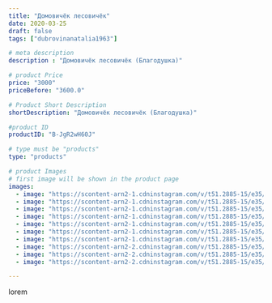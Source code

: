 ```yaml
---
title: "Домовичёк лесовичёк"
date: 2020-03-25
draft: false
tags: ["dubrovinanatalia1963"]

# meta description
description : "Домовичёк лесовичёк (Благодушка)"

# product Price
price: "3000"
priceBefore: "3600.0"

# Product Short Description
shortDescription: "Домовичёк лесовичёк (Благодушка)"

#product ID
productID: "B-JgR2wH60J"

# type must be "products"
type: "products"

# product Images
# first image will be shown in the product page
images:
  - image: "https://scontent-arn2-1.cdninstagram.com/v/t51.2885-15/e35/91210120_140013710889955_3223079639785450731_n.jpg?se=7&tp=1&_nc_ht=scontent-arn2-1.cdninstagram.com&_nc_cat=107&_nc_ohc=hl2zC_yrkicAX9pkoAP&oh=a39465a55180cc49553f11e7cc03360e&oe=606CEC34&ig_cache_key=MjI3MjQ4OTQ0NzkyODc2OTk0OA%3D%3D.2"
  - image: "https://scontent-arn2-1.cdninstagram.com/v/t51.2885-15/e35/90676271_237555107635439_2977477282792919903_n.jpg?se=7&tp=1&_nc_ht=scontent-arn2-1.cdninstagram.com&_nc_cat=111&_nc_ohc=FNXEpadAP28AX9tZ1Pd&oh=a089a7babf9c6532766881212a8e8616&oe=606B719A&ig_cache_key=MjI3MjQ4OTQ0Nzk1Mzg2MzczNA%3D%3D.2"
  - image: "https://scontent-arn2-1.cdninstagram.com/v/t51.2885-15/e35/91048748_224526735326397_8141120505006502206_n.jpg?se=7&tp=1&_nc_ht=scontent-arn2-1.cdninstagram.com&_nc_cat=109&_nc_ohc=MU08rTdTP54AX8sTcdg&oh=52ddde5edc33d4091a508e6c0777ce4a&oe=606A2F0C&ig_cache_key=MjI3MjQ4OTQ0Nzk3MDc3MzkzNQ%3D%3D.2"
  - image: "https://scontent-arn2-1.cdninstagram.com/v/t51.2885-15/e35/90478333_2438193403110966_4900206233475851589_n.jpg?se=7&tp=1&_nc_ht=scontent-arn2-1.cdninstagram.com&_nc_cat=106&_nc_ohc=K8EKkBu2718AX9zA6DS&oh=99d82ef077838c2074de469776a4eb54&oe=606B3072&ig_cache_key=MjI3MjQ4OTQ0NzkzNzIxNjgwMQ%3D%3D.2"
  - image: "https://scontent-arn2-1.cdninstagram.com/v/t51.2885-15/e35/90495166_172610410370046_2862406337039672449_n.jpg?se=7&tp=1&_nc_ht=scontent-arn2-1.cdninstagram.com&_nc_cat=106&_nc_ohc=LhM11VD9-lAAX8aqYXz&oh=d13022677263d6ec389c431b413967a8&oe=606AF7EC&ig_cache_key=MjI3MjQ4OTQ0NzkyMDM5MjU1NQ%3D%3D.2"
  - image: "https://scontent-arn2-1.cdninstagram.com/v/t51.2885-15/e35/90716498_219042202506091_9098739614758029793_n.jpg?se=7&tp=1&_nc_ht=scontent-arn2-1.cdninstagram.com&_nc_cat=107&_nc_ohc=aJ0Yi5S644cAX9vcjPf&oh=868d7ff5a650b182080231b773cb4a85&oe=606D378B&ig_cache_key=MjI3MjQ4OTQ0Nzk1Mzk2Njc4Mw%3D%3D.2"
  - image: "https://scontent-arn2-1.cdninstagram.com/v/t51.2885-15/e35/90705192_219595212608901_6024850462216170919_n.jpg?se=7&tp=1&_nc_ht=scontent-arn2-1.cdninstagram.com&_nc_cat=109&_nc_ohc=zqkzJcMxXcMAX8iEDKr&oh=61d424c76f063b29ede70cc2fdf5db0c&oe=606A3C7E&ig_cache_key=MjI3MjQ4OTQ0Nzk0NTU1Nzk5NQ%3D%3D.2"
  - image: "https://scontent-arn2-2.cdninstagram.com/v/t51.2885-15/e35/91126165_2561392477483692_7964022415824213154_n.jpg?se=7&tp=1&_nc_ht=scontent-arn2-2.cdninstagram.com&_nc_cat=100&_nc_ohc=ovAEF90FZeUAX9oROwd&oh=d45aef33671ccd36b46b9e257abc4f2a&oe=606CA7E7&ig_cache_key=MjI3MjQ4OTQ0Nzk3MDc4NzAxMw%3D%3D.2"
  - image: "https://scontent-arn2-2.cdninstagram.com/v/t51.2885-15/e35/91046771_538663180361789_3838470321842309798_n.jpg?se=7&tp=1&_nc_ht=scontent-arn2-2.cdninstagram.com&_nc_cat=105&_nc_ohc=_u7qQUA_30oAX_TkBZR&oh=e4cdb68bfae703b7586cc9a4d4d2a17e&oe=606C5EFA&ig_cache_key=MjI3MjQ4OTQ0Nzk2MjQxMDgwMg%3D%3D.2"
  - image: "https://scontent-arn2-2.cdninstagram.com/v/t51.2885-15/e35/90708972_633780637466792_4089442075091635009_n.jpg?se=7&tp=1&_nc_ht=scontent-arn2-2.cdninstagram.com&_nc_cat=108&_nc_ohc=K4C8btOWtFYAX9UgJ70&oh=0bf5c84ce041440ad16480bba9cc2e7c&oe=606B429F&ig_cache_key=MjI3MjQ4OTQ0Nzk0NTQyMzI0OA%3D%3D.2"

---
```

lorem
